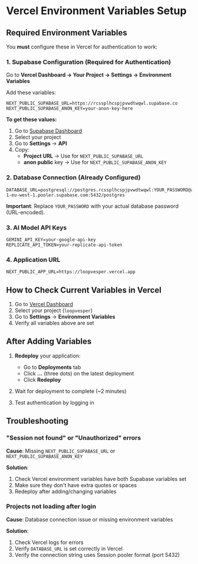 # Vercel Environment Variables Setup

## Required Environment Variables

You **must** configure these in Vercel for authentication to work:

### 1. Supabase Configuration (Required for Authentication)

Go to **Vercel Dashboard → Your Project → Settings → Environment Variables**

Add these variables:

```
NEXT_PUBLIC_SUPABASE_URL=https://rcssplhcspjpvwdtwqwl.supabase.co
NEXT_PUBLIC_SUPABASE_ANON_KEY=your-anon-key-here
```

**To get these values:**
1. Go to [Supabase Dashboard](https://supabase.com/dashboard)
2. Select your project
3. Go to **Settings** → **API**
4. Copy:
   - **Project URL** → Use for `NEXT_PUBLIC_SUPABASE_URL`
   - **anon public** key → Use for `NEXT_PUBLIC_SUPABASE_ANON_KEY`

### 2. Database Connection (Already Configured)

```
DATABASE_URL=postgresql://postgres.rcssplhcspjpvwdtwqwl:YOUR_PASSWORD@aws-1-eu-west-1.pooler.supabase.com:5432/postgres
```

**Important**: Replace `YOUR_PASSWORD` with your actual database password (URL-encoded).

### 3. AI Model API Keys

```
GEMINI_API_KEY=your-google-api-key
REPLICATE_API_TOKEN=your-replicate-api-token
```

### 4. Application URL

```
NEXT_PUBLIC_APP_URL=https://loopvesper.vercel.app
```

## How to Check Current Variables in Vercel

1. Go to [Vercel Dashboard](https://vercel.com/dashboard)
2. Select your project (`loopvesper`)
3. Go to **Settings** → **Environment Variables**
4. Verify all variables above are set

## After Adding Variables

1. **Redeploy** your application:
   - Go to **Deployments** tab
   - Click **...** (three dots) on the latest deployment
   - Click **Redeploy**

2. Wait for deployment to complete (~2 minutes)

3. Test authentication by logging in

## Troubleshooting

### "Session not found" or "Unauthorized" errors

**Cause**: Missing `NEXT_PUBLIC_SUPABASE_URL` or `NEXT_PUBLIC_SUPABASE_ANON_KEY`

**Solution**: 
1. Check Vercel environment variables have both Supabase variables set
2. Make sure they don't have extra quotes or spaces
3. Redeploy after adding/changing variables

### Projects not loading after login

**Cause**: Database connection issue or missing environment variables

**Solution**:
1. Check Vercel logs for errors
2. Verify `DATABASE_URL` is set correctly in Vercel
3. Verify the connection string uses Session pooler format (port 5432)


